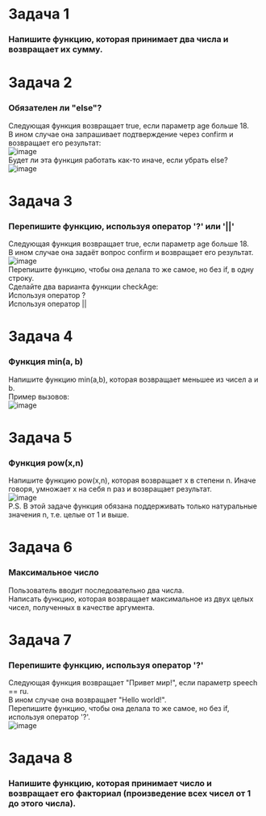 # Задача 1  
### Напишите функцию, которая принимает два числа и возвращает их сумму.

# Задача 2  
### Обязателен ли "else"?  
Следующая функция возвращает true, если параметр age больше 18.  
В ином случае она запрашивает подтверждение через confirm и возвращает его результат:  
![image](https://user-images.githubusercontent.com/113675674/210205729-9278b2ff-077a-448a-8f31-4029085d31b3.png)  
Будет ли эта функция работать как-то иначе, если убрать else?  
![image](https://user-images.githubusercontent.com/113675674/210205765-2e41ca31-0575-4b92-9ffe-302f84f29f43.png)  


# Задача 3  
### Перепишите функцию, используя оператор '?' или '||'  
Следующая функция возвращает true, если параметр age больше 18.  
В ином случае она задаёт вопрос confirm и возвращает его результат.  
![image](https://user-images.githubusercontent.com/113675674/210206023-3a39ef55-b020-458c-b5e2-a4acb9b65d64.png)  
Перепишите функцию, чтобы она делала то же самое, но без if, в одну строку.  
Сделайте два варианта функции checkAge:  
Используя оператор ?  
Используя оператор ||  


# Задача 4  
### Функция min(a, b)  
Напишите функцию min(a,b), которая возвращает меньшее из чисел a и b.  
Пример вызовов:  
![image](https://user-images.githubusercontent.com/113675674/210206368-172aac00-1961-4483-92bf-792eea8856ae.png)


# Задача 5    
### Функция pow(x,n)  
Напишите функцию pow(x,n), которая возвращает x в степени n. Иначе говоря, умножает x на себя n раз и возвращает результат.  
![image](https://user-images.githubusercontent.com/113675674/210206862-66b2611a-85d1-41ba-bcfe-0f019d2fe23f.png)  
P.S. В этой задаче функция обязана поддерживать только натуральные значения n, т.е. целые от 1 и выше.  


# Задача 6  
### Максимальное число  
Пользователь вводит последовательно два числа.  
Написать функцию, которая возвращает максимальное из двух целых чисел, полученных в качестве аргумента.  


# Задача 7  
### Перепишите функцию, используя оператор '?'  
Следующая функция возвращает "Привет мир!", если параметр speech == ru.   
В ином случае она возвращает "Hello world!".   
Перепишите функцию, чтобы она делала то же самое, но без if, используя оператор '?'.  
![image](https://user-images.githubusercontent.com/113675674/210208014-e4268d0b-e970-489c-a5e6-aee51765ab29.png)  


# Задача 8  
### Напишите функцию, которая принимает число и возвращает его факториал (произведение всех чисел от 1 до этого числа).

